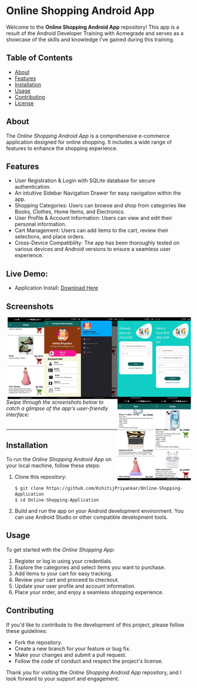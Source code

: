 # Online Shopping Android App

Welcome to the **Online Shopping Android App** repository! This app is a result of the Android Developer Training with Acmegrade and serves as a showcase of the skills and knowledge I've gained during this training.

## Table of Contents
- [About](#about)
- [Features](#features)
- [Installation](#installation)
- [Usage](#usage)
- [Contributing](#contributing)
- [License](#license)

## About

The *Online Shopping Android App* is a comprehensive e-commerce application designed for online shopping. It includes a wide range of features to enhance the shopping experience.

## Features

- User Registration & Login with SQLite database for secure authentication.
- An intuitive Sidebar Navigation Drawer for easy navigation within the app.
- Shopping Categories: Users can browse and shop from categories like Books, Clothes, Home Items, and Electronics.
- User Profile & Account Information: Users can view and edit their personal information.
- Cart Management: Users can add items to the cart, review their selections, and place orders.
- Cross-Device Compatibility: The app has been thoroughly tested on various devices and Android versions to ensure a seamless user experience.


## Live Demo:
- Application Install: [Download Here](OnlineShopping.apk)

## Screenshots

<img align="right" alt="Coding" width="100" src="Screenshots/register page.jpg">
<img align="right" alt="Coding" width="100" src="Screenshots/login.jpg">
<img align="right" alt="Coding" width="100" src="Screenshots/Drawer.jpg">
<img align="right" alt="Coding" width="100" src="Screenshots/Account info page.jpg">
<img align="right" alt="Coding" width="100" src="Screenshots/Home 1.png">
<img align="right" alt="Coding" width="100" src="Screenshots/home 2.png">
<img align="right" alt="Coding" width="100" src="Screenshots/Cart.png">

###### Swipe through the screenshots below to catch a glimpse of the app's user-friendly interface:

---

## Installation

To run the *Online Shopping Android App* on your local machine, follow these steps:

1. Clone this repository:
   ```shell
   $ git clone https://github.com/KshitijPriyankar/Online-Shopping-Application
   $ cd Online-Shopping-Application
   ```

2. Build and run the app on your Android development environment. You can use Android Studio or other compatible development tools.

## Usage

To get started with the *Online Shopping App*:

1. Register or log in using your credentials.
2. Explore the categories and select items you want to purchase.
3. Add items to your cart for easy tracking.
4. Review your cart and proceed to checkout.
5. Update your user profile and account information.
6. Place your order, and enjoy a seamless shopping experience.

## Contributing

If you'd like to contribute to the development of this project, please follow these guidelines:

- Fork the repository.
- Create a new branch for your feature or bug fix.
- Make your changes and submit a pull request.
- Follow the code of conduct and respect the project's license.


Thank you for visiting the *Online Shopping Android App* repository, and I look forward to your support and engagement.
